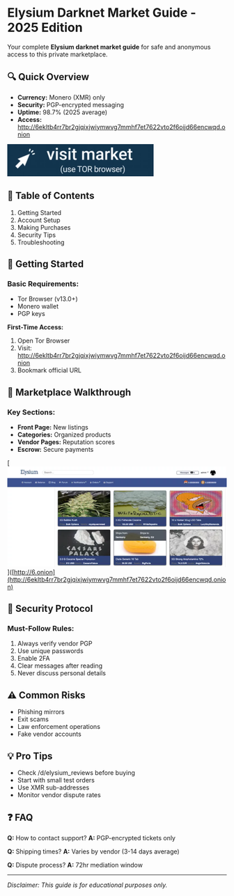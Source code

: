 # Elysium Darknet Market Guide - 2025 Edition

Your complete **Elysium darknet market guide** for safe and anonymous access to this private marketplace.

## 🔍 Quick Overview
- **Currency:** Monero (XMR) only
- **Security:** PGP-encrypted messaging
- **Uptime:** 98.7% (2025 average)
- **Access:** http://6ekltb4rr7br2gjqixjwiymwvg7mmhf7et7622vto2f6oijd66encwqd.onion

[![Elysium Market Interface Guide](/static/recent.webp)](http://6ekltb4rr7br2gjqixjwiymwvg7mmhf7et7622vto2f6oijd66encwqd.onion)


## 📖 Table of Contents
1. Getting Started
2. Account Setup
3. Making Purchases
4. Security Tips
5. Troubleshooting

## 🏁 Getting Started
### Basic Requirements:
- Tor Browser (v13.0+)
- Monero wallet
- PGP keys

**First-Time Access:**
1. Open Tor Browser
2. Visit: http://6ekltb4rr7br2gjqixjwiymwvg7mmhf7et7622vto2f6oijd66encwqd.onion
3. Bookmark official URL

## 🛒 Marketplace Walkthrough
### Key Sections:
- **Front Page:** New listings
- **Categories:** Organized products
- **Vendor Pages:** Reputation scores
- **Escrow:** Secure payments

[![Elysium Market Layout](/static/scale.webp)]([http://6.onion](http://6ekltb4rr7br2gjqixjwiymwvg7mmhf7et7622vto2f6oijd66encwqd.onion)

## 🔐 Security Protocol
### Must-Follow Rules:
1. Always verify vendor PGP
2. Use unique passwords
3. Enable 2FA
4. Clear messages after reading
5. Never discuss personal details

## ⚠️ Common Risks
- Phishing mirrors
- Exit scams
- Law enforcement operations
- Fake vendor accounts

## 💡 Pro Tips
- Check /d/elysium_reviews before buying
- Start with small test orders
- Use XMR sub-addresses
- Monitor vendor dispute rates

## ❓ FAQ
**Q:** How to contact support?
**A:** PGP-encrypted tickets only

**Q:** Shipping times?
**A:** Varies by vendor (3-14 days average)

**Q:** Dispute process?
**A:** 72hr mediation window

---

*Disclaimer: This guide is for educational purposes only.*
